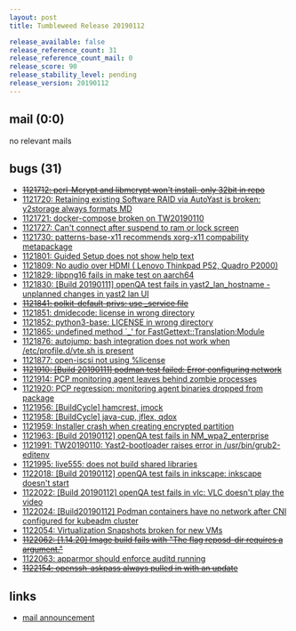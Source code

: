```yaml
---
layout: post
title: Tumbleweed Release 20190112

release_available: false
release_reference_count: 31
release_reference_count_mail: 0
release_score: 90
release_stability_level: pending
release_version: 20190112
---
```


## mail (0:0)

no relevant mails

## bugs (31)

<!--more-->

- ~~[1121712: perl-Mcrypt and libmcrypt won't install, only 32bit in repo](https://bugzilla.opensuse.org/show_bug.cgi?id=1121712)~~
- [1121720: Retaining existing Software RAID via AutoYast is broken: y2storage always formats MD](https://bugzilla.opensuse.org/show_bug.cgi?id=1121720)
- [1121721: docker-compose broken on TW20190110](https://bugzilla.opensuse.org/show_bug.cgi?id=1121721)
- [1121727: Can't connect after suspend to ram or lock screen](https://bugzilla.opensuse.org/show_bug.cgi?id=1121727)
- [1121730: patterns-base-x11 recommends xorg-x11 compability metapackage](https://bugzilla.opensuse.org/show_bug.cgi?id=1121730)
- [1121801: Guided Setup does not show help text](https://bugzilla.opensuse.org/show_bug.cgi?id=1121801)
- [1121809: No audio over HDMI ( Lenovo Thinkpad P52, Quadro P2000)](https://bugzilla.opensuse.org/show_bug.cgi?id=1121809)
- [1121829: libpng16 fails in make test on aarch64](https://bugzilla.opensuse.org/show_bug.cgi?id=1121829)
- [1121830: \[Build 20190111\] openQA test fails in yast2_lan_hostname - unplanned changes in yast2 lan UI](https://bugzilla.opensuse.org/show_bug.cgi?id=1121830)
- ~~[1121841: polkit-default-privs: use _service file](https://bugzilla.opensuse.org/show_bug.cgi?id=1121841)~~
- [1121851: dmidecode: license in wrong directory](https://bugzilla.opensuse.org/show_bug.cgi?id=1121851)
- [1121852: python3-base: LICENSE in wrong directory](https://bugzilla.opensuse.org/show_bug.cgi?id=1121852)
- [1121865: undefined method `_' for FastGettext::Translation:Module](https://bugzilla.opensuse.org/show_bug.cgi?id=1121865)
- [1121876: autojump: bash integration does not work when /etc/profile.d/vte.sh is present](https://bugzilla.opensuse.org/show_bug.cgi?id=1121876)
- [1121877: open-iscsi not using %license](https://bugzilla.opensuse.org/show_bug.cgi?id=1121877)
- ~~[1121910: \[Build 20190111\] podman test failed: Error configuring network](https://bugzilla.opensuse.org/show_bug.cgi?id=1121910)~~
- [1121914: PCP monitoring agent leaves behind zombie processes](https://bugzilla.opensuse.org/show_bug.cgi?id=1121914)
- [1121920: PCP regression: monitoring agent binaries dropped from package](https://bugzilla.opensuse.org/show_bug.cgi?id=1121920)
- [1121956: \[BuildCycle\] hamcrest, jmock](https://bugzilla.opensuse.org/show_bug.cgi?id=1121956)
- [1121958: \[BuildCycle\] java-cup, jflex, qdox](https://bugzilla.opensuse.org/show_bug.cgi?id=1121958)
- [1121959: Installer crash when creating encrypted partition](https://bugzilla.opensuse.org/show_bug.cgi?id=1121959)
- [1121963: \[Build 20190112\] openQA test fails in NM_wpa2_enterprise](https://bugzilla.opensuse.org/show_bug.cgi?id=1121963)
- [1121991: TW20190110: Yast2-bootloader raises error in /usr/bin/grub2-editenv](https://bugzilla.opensuse.org/show_bug.cgi?id=1121991)
- [1121995: live555: does not build shared libraries](https://bugzilla.opensuse.org/show_bug.cgi?id=1121995)
- [1122018: \[Build 20190112\] openQA test fails in inkscape: inkscape doesn't start](https://bugzilla.opensuse.org/show_bug.cgi?id=1122018)
- [1122022: \[Build 20190112\] openQA test fails in vlc: VLC doesn't play the video](https://bugzilla.opensuse.org/show_bug.cgi?id=1122022)
- [1122024: \[Build20190112\] Podman containers have no network after CNI configured for kubeadm cluster](https://bugzilla.opensuse.org/show_bug.cgi?id=1122024)
- [1122054: Virtualization Snapshots broken for new VMs](https://bugzilla.opensuse.org/show_bug.cgi?id=1122054)
- ~~[1122062: \[1.14.20\] Image build fails with "The flag reposd-dir requires a argument."](https://bugzilla.opensuse.org/show_bug.cgi?id=1122062)~~
- [1122063: apparmor should enforce auditd running](https://bugzilla.opensuse.org/show_bug.cgi?id=1122063)
- ~~[1122154: openssh-askpass always pulled in with an update](https://bugzilla.opensuse.org/show_bug.cgi?id=1122154)~~



## links

- [mail announcement](https://lists.opensuse.org/opensuse-factory/2019-01/msg00132.html)
